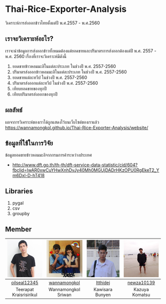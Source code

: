 # Thai-Rice-Exporter-Analysis
วิเคราะห์การส่งออกข้าวไทยตั้งแต่ปี พ.ศ.2557 - พ.ศ.2560
## เราจะวิเคราะห์อะไร?
เราจะนำข้อมูลการส่งออกข้าวทั้งหมดต้องแต่ยอดขายและปริมาตรการส่งออกต้องแต่ปี พ.ศ. 2557 - พ.ศ. 2560 เรื่องที่เราจะวิเคราะห์มีดังนี้
  1. ยอดขายข้าวหอมมะลิในแต่ละประเภท ในช่วงปี พ.ศ. 2557-2560
  2. ปริมาตรส่งออกข้าวหอมมะลิในแต่ละประเภท ในช่วงปี พ.ศ. 2557-2560
  3. ยอดขายแต่ละทวีป ในช่วงปี พ.ศ. 2557-2560
  4. ปริมาตรส่งออกแต่ละทวีป ในช่วงปี พ.ศ. 2557-2560
  5. เทียบยอดขายของทุกปี
  6. เทียบปริมาตรส่งออกของทุกปี
## ผลลัพธ์
  ผลจาการวิเคราะห์ของเราได้ถูกแสดงไว้บนเว็บไซต์ของเราแล้ว https://wannamongkol.github.io/Thai-Rice-Exporter-Analysis/website/
## ข้อมูลที่ใช้ในการวิจัย
ข้อมูลยอดขายข้าวหอมมะลิจากกรมการค้าระหว่างประเทศ
  - http://www.dft.go.th/th-th/dft-service-data-statistic/cid/604?fbclid=IwAR0xwCuYHwXnhDvJy40Mh0MGUjDADrHKzOPU0RgEkeT2_Ym6Dxl-D-hT418
## Libraries
  1. pygal
  2. csv
  3. groupby
## Member
|<img src="website/img/team/01.jpg" width="120px" height="120px">|<img src="website/img/team/02.jpg" width="120px" height="120px">|<img src="website/img/team/03.jpg" width="120px" height="120px">|<img src="website/img/team/04.jpg" width="120px" height="120px">|
|:----:|:----:|:----:|:----:|
|[oilseal12345](https://github.com/oilseal12345)|[wannamongkol](https://github.com/wannamongkol)|[Itthidej](https://github.com/Itthidej)|[newza10139](https://github.com/newza10139)|
|Teerapat<br>Kraisrisirikul|Wannamongkol<br>Sriwan|Kawisara<br>Bunyen|Kazuya<br>Komatsu|Apisiya<br>Ngurnyam|Apisit<br>Wetmaha|
